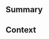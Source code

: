 <!--
  Thanks for creating a Pull Request! Before you submit, please make sure
  you've done the following:

  - Read the contributing document at https://github.com/mmistakes/minimal-mistakes#contributing
-->

<!--
  Choose one of the following by uncommenting it:
-->

<!-- This is a bug fix. -->
<!-- This is an enhancement or feature. -->
<!-- This is a documentation change. -->

## Summary

<!--
  Provide a description of what your pull request changes.
-->

## Context

<!--
  Is this related to any GitHub issue(s)?
-->

<!--
  Please confirm that you want to submit this Pull Request to Minimal Mistakes, the free Jekyll theme by Michael Rose, by deleting this comment block.
-->
